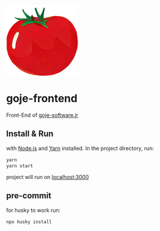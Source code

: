 ![goje logo](https://github.com/goje-softwares/goje-frontend/raw/dev/src/assets/logo192.png)

# goje-frontend

Front-End of [goje-software.ir](https://goje-software.ir)

## Install & Run

with [Node.js](https://nodejs.org/) and [Yarn](https://yarnpkg.com/) installed.
In the project directory, run:

```shell
yarn
yarn start
```

project will run on [localhost:3000](http://localhost:3000)

## pre-commit

for husky to work run:

```shell
npx husky install
```
